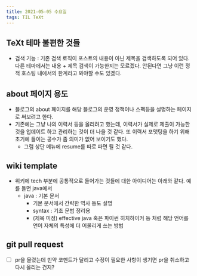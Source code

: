 ```yaml
---
title: 2021-05-05 수요일
tags: TIL TeXt
---
```


## TeXt 테마 불편한 것들
- 검색 기능 : 기존 검색 로직이 포스트의 내용이 아닌 제목을 검색하도록 되어 있다. 다른 테마에서는 내용 + 제목 검색이 가능한지는 모르겠다. 안된다면 그냥 이런 정적 호스팅 내에서의 한계라고 봐야할 수도 있겠다.

## about 페이지 용도
- 블로그의 about 페이지를 해당 블로그의 운영 정책이나 스펙등을 설명하는 페이지로 써보려고 한다.
- 기존에는 그냥 나의 이력서 등을 올리려고 했는데, 이력서가 실제로 제출이 가능한 것을 업데이트 하고 관리하는 것이 더 나을 것 같다. 또 이력서 포맷팅을 하기 위해 초기에 들이는 공수가 좀 의미가 없어 보이기도 했다.
  - 그럼 상단 메뉴에 resume를 따로 파면 될 것 같다.

## wiki template
- 위키에 tech 부분에 공통적으로 들어가는 것들에 대한 아이디어는 아래와 같다. 예를 들면 java에서
  - java : 기본 문서
    - 기본 문서에서 간략한 역사 등도 설명
    - syntax : 기초 문법 정리용
    - (제목 미정) effective java 혹은 파이썬 히치하이커 등 처럼 해당 언어를 언어 자체의 특성에 더 어울리게 쓰는 방법

## git pull request
- [ ] pr을 올렸는데 만약 코멘트가 달리고 수정이 필요한 사항이 생기면 pr을 취소하고 다시 올리는 건지?